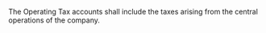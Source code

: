 The Operating Tax accounts shall include the taxes arising from the central operations of the company.

